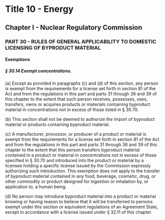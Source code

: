 
# Title 10 - Energy
## Chapter I - Nuclear Regulatory Commission
### PART 30 - RULES OF GENERAL APPLICABILITY TO DOMESTIC LICENSING OF BYPRODUCT MATERIAL
#### Exemptions
##### § 30.14 Exempt concentrations.

(a) Except as provided in paragraphs (c) and (d) of this section, any person is exempt from the requirements for a license set forth in section 81 of the Act and from the regulations in this part and parts 31 through 36 and 39 of this chapter to the extent that such person receives, possesses, uses, transfers, owns or acquires products or materials containing byproduct material in concentrations not in excess of those listed in § 30.70.

(b) This section shall not be deemed to authorize the import of byproduct material or products containing byproduct material.

(c) A manufacturer, processor, or producer of a product or material is exempt from the requirements for a license set forth in section 81 of the Act and from the regulations in this part and parts 31 through 36 and 39 of this chapter to the extent that this person transfers byproduct material contained in a product or material in concentrations not in excess of those specified in § 30.70 and introduced into the product or material by a licensee holding a specific license issued by the Commission expressly authorizing such introduction. This exemption does not apply to the transfer of byproduct material contained in any food, beverage, cosmetic, drug, or other commodity or product designed for ingestion or inhalation by, or application to, a human being.

(d) No person may introduce byproduct material into a product or material knowing or having reason to believe that it will be transferred to persons exempt under this section or equivalent regulations of an Agreement State, except in accordance with a license issued under § 32.11 of this chapter.
